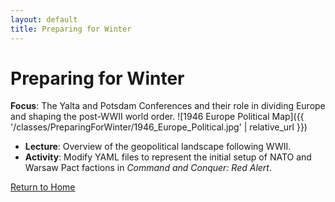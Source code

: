 ```yaml
---
layout: default
title: Preparing for Winter
---
```


# Preparing for Winter

**Focus**: The Yalta and Potsdam Conferences and their role in dividing Europe and shaping the post-WWII world order.
![1946 Europe Political Map]({{ '/classes/PreparingForWinter/1946_Europe_Political.jpg' | relative_url }})
- **Lecture**: Overview of the geopolitical landscape following WWII.
- **Activity**: Modify YAML files to represent the initial setup of NATO and Warsaw Pact factions in *Command and Conquer: Red Alert*.

[Return to Home](../)
